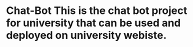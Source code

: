 # Chat-Bot This is the chat bot project for university that can be used and deployed on university webiste.
